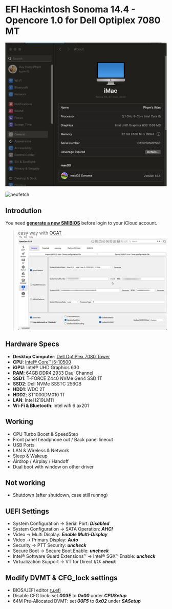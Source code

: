 # EFI Hackintosh Sonoma 14.4 - Opencore 1.0 for Dell Optiplex 7080 MT



![dell](./img/1.png)

![neofetch](https://i.imgur.com/kTURdCz.png)

## Introdution

You need [**generate a new SMIBIOS**](https://github.com/corpnewt/GenSMBIOS) before login to your iCloud account.
> easy way with [OCAT](https://github.com/ic005k/OCAuxiliaryTools/blob/master/READMe.md)
![ocat-smBios](./img/2.png)
##

## Hardware Specs

- **Desktop Computer**: [Dell OptiPlex 7080 Tower](https://www.dell.com/en-us/work/shop/desktops-all-in-one-pcs/optiplex-7080-tower-and-small-form-factor/spd/optiplex-7080-desktop)
- **CPU**:  [Intel® Core™ i5-10500](https://ark.intel.com/content/www/us/en/ark/products/199316/intel-core-i710700-processor-16m-cache-up-to-4-80-ghz.html)
- **iGPU**: Intel® UHD Graphics 630
- **RAM**: 64GB DDR4 2933 Daul Channel
- **SSD1**: T-FORCE Z440 NVMe Gen4 SSD 1T
- **SSD2**: Dell NVMe SSSTC 256GB
- **HDD1**: WDC 2T
- **HDD2**: ST1000DM010 1T
- **LAN**: Intel I219LM11
- **Wi-Fi & Bluetooth**: intel wifi 6 ax201

##

## Working

- CPU Turbo Boost & SpeedStep
- Front panel headphone out / Back panel lineout
- USB Ports
- LAN & Wireless & Network
- Sleep & Wakeup
- Airdrop / Airplay /  Handoff
- Dual boot with window on other driver

##

## Not working

- Shutdown (after shutdown, case still runnng)

##

## UEFI Settings

- System Configuration → Serial Port: ***Disabled***
- System Configuration → SATA Operation: ***AHCI***
- Video → Multi Display: ***Enable Multi-Display***
- Video → Primary Display: ***Auto***
- Security → PTT Security: ***uncheck***
- Secure Boot → Secure Boot Enable: ***uncheck***
- Intel® Software Guard Extensions™ → Intel® SGX™ Enable: ***uncheck***
- Virtualization Support → VT for Direct I/O: ***check***

##

## Modify DVMT & CFG_lock settings

- BIOS/UEFI editor [ru.efi](https://github.com/JamesAmiTw/ru-uefi)
- Disable CFG lock: set ***003E*** to ***0x00*** under ***CPUSetup***
- 64M Pre-Allocated DVMT: set ***00F5*** to ***0x02*** under ***SASetup***

